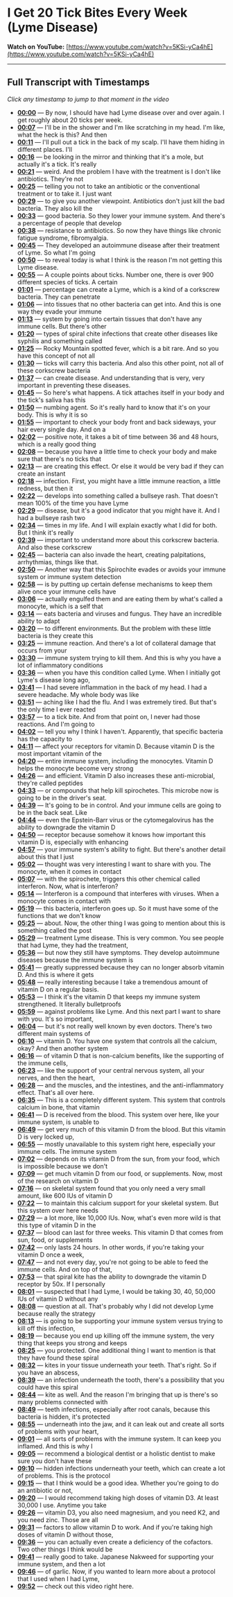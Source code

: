 # I Get 20 Tick Bites Every Week (Lyme Disease)

**Watch on YouTube:** [https://www.youtube.com/watch?v=5KSi-yCa4hE](https://www.youtube.com/watch?v=5KSi-yCa4hE)

---

## Full Transcript with Timestamps

*Click any timestamp to jump to that moment in the video*

- **[00:00](https://www.youtube.com/watch?v=5KSi-yCa4hE&t=0s)** — By now, I should have had Lyme disease over and over again. I get roughly about 20 ticks per week.
- **[00:07](https://www.youtube.com/watch?v=5KSi-yCa4hE&t=7s)** — I'll be in the shower and I'm like scratching in my head. I'm like, what the heck is this? And then
- **[00:11](https://www.youtube.com/watch?v=5KSi-yCa4hE&t=11s)** — I'll pull out a tick in the back of my scalp. I'll have them hiding in different places. I'll
- **[00:16](https://www.youtube.com/watch?v=5KSi-yCa4hE&t=16s)** — be looking in the mirror and thinking that it's a mole, but actually it's a tick. It's really
- **[00:21](https://www.youtube.com/watch?v=5KSi-yCa4hE&t=21s)** — weird. And the problem I have with the treatment is I don't like antibiotics. They're not
- **[00:25](https://www.youtube.com/watch?v=5KSi-yCa4hE&t=25s)** — telling you not to take an antibiotic or the conventional treatment or to take it. I just want
- **[00:29](https://www.youtube.com/watch?v=5KSi-yCa4hE&t=29s)** — to give you another viewpoint. Antibiotics don't just kill the bad bacteria. They also kill the
- **[00:33](https://www.youtube.com/watch?v=5KSi-yCa4hE&t=33s)** — good bacteria. So they lower your immune system. And there's a percentage of people that develop
- **[00:38](https://www.youtube.com/watch?v=5KSi-yCa4hE&t=38s)** — resistance to antibiotics. So now they have things like chronic fatigue syndrome, fibromyalgia.
- **[00:45](https://www.youtube.com/watch?v=5KSi-yCa4hE&t=45s)** — They developed an autoimmune disease after their treatment of Lyme. So what I'm going
- **[00:50](https://www.youtube.com/watch?v=5KSi-yCa4hE&t=50s)** — to reveal today is what I think is the reason I'm not getting this Lyme disease.
- **[00:55](https://www.youtube.com/watch?v=5KSi-yCa4hE&t=55s)** — A couple points about ticks. Number one, there is over 900 different species of ticks. A certain
- **[01:01](https://www.youtube.com/watch?v=5KSi-yCa4hE&t=61s)** — percentage can create a Lyme, which is a kind of a corkscrew bacteria. They can penetrate
- **[01:06](https://www.youtube.com/watch?v=5KSi-yCa4hE&t=66s)** — into tissues that no other bacteria can get into. And this is one way they evade your immune
- **[01:13](https://www.youtube.com/watch?v=5KSi-yCa4hE&t=73s)** — system by going into certain tissues that don't have any immune cells. But there's other
- **[01:20](https://www.youtube.com/watch?v=5KSi-yCa4hE&t=80s)** — types of spiral chite infections that create other diseases like syphilis and something called
- **[01:25](https://www.youtube.com/watch?v=5KSi-yCa4hE&t=85s)** — Rocky Mountain spotted fever, which is a bit rare. And so you have this concept of not all
- **[01:30](https://www.youtube.com/watch?v=5KSi-yCa4hE&t=90s)** — ticks will carry this bacteria. And also this other point, not all of these corkscrew bacteria
- **[01:37](https://www.youtube.com/watch?v=5KSi-yCa4hE&t=97s)** — can create disease. And understanding that is very, very important in preventing these diseases.
- **[01:45](https://www.youtube.com/watch?v=5KSi-yCa4hE&t=105s)** — So here's what happens. A tick attaches itself in your body and the tick's saliva has this
- **[01:50](https://www.youtube.com/watch?v=5KSi-yCa4hE&t=110s)** — numbing agent. So it's really hard to know that it's on your body. This is why it is so
- **[01:55](https://www.youtube.com/watch?v=5KSi-yCa4hE&t=115s)** — important to check your body front and back sideways, your hair every single day. And on a
- **[02:02](https://www.youtube.com/watch?v=5KSi-yCa4hE&t=122s)** — positive note, it takes a bit of time between 36 and 48 hours, which is a really good thing
- **[02:08](https://www.youtube.com/watch?v=5KSi-yCa4hE&t=128s)** — because you have a little time to check your body and make sure that there's no ticks that
- **[02:13](https://www.youtube.com/watch?v=5KSi-yCa4hE&t=133s)** — are creating this effect. Or else it would be very bad if they can create an instant
- **[02:18](https://www.youtube.com/watch?v=5KSi-yCa4hE&t=138s)** — infection. First, you might have a little immune reaction, a little redness, but then it
- **[02:22](https://www.youtube.com/watch?v=5KSi-yCa4hE&t=142s)** — develops into something called a bullseye rash. That doesn't mean 100% of the time you have Lyme
- **[02:29](https://www.youtube.com/watch?v=5KSi-yCa4hE&t=149s)** — disease, but it's a good indicator that you might have it. And I had a bullseye rash two
- **[02:34](https://www.youtube.com/watch?v=5KSi-yCa4hE&t=154s)** — times in my life. And I will explain exactly what I did for both. But I think it's really
- **[02:39](https://www.youtube.com/watch?v=5KSi-yCa4hE&t=159s)** — important to understand more about this corkscrew bacteria. And also these corkscrew
- **[02:45](https://www.youtube.com/watch?v=5KSi-yCa4hE&t=165s)** — bacteria can also invade the heart, creating palpitations, arrhythmias, things like that.
- **[02:50](https://www.youtube.com/watch?v=5KSi-yCa4hE&t=170s)** — Another way that this Spirochite evades or avoids your immune system or immune system detection
- **[02:58](https://www.youtube.com/watch?v=5KSi-yCa4hE&t=178s)** — is by putting up certain defense mechanisms to keep them alive once your immune cells have
- **[03:06](https://www.youtube.com/watch?v=5KSi-yCa4hE&t=186s)** — actually engulfed them and are eating them by what's called a monocyte, which is a self that
- **[03:14](https://www.youtube.com/watch?v=5KSi-yCa4hE&t=194s)** — eats bacteria and viruses and fungus. They have an incredible ability to adapt
- **[03:20](https://www.youtube.com/watch?v=5KSi-yCa4hE&t=200s)** — to different environments. But the problem with these little bacteria is they create this
- **[03:25](https://www.youtube.com/watch?v=5KSi-yCa4hE&t=205s)** — immune reaction. And there's a lot of collateral damage that occurs from your
- **[03:30](https://www.youtube.com/watch?v=5KSi-yCa4hE&t=210s)** — immune system trying to kill them. And this is why you have a lot of inflammatory conditions
- **[03:36](https://www.youtube.com/watch?v=5KSi-yCa4hE&t=216s)** — when you have this condition called Lyme. When I initially got Lyme's disease long ago,
- **[03:41](https://www.youtube.com/watch?v=5KSi-yCa4hE&t=221s)** — I had severe inflammation in the back of my head. I had a severe headache. My whole body was like
- **[03:51](https://www.youtube.com/watch?v=5KSi-yCa4hE&t=231s)** — aching like I had the flu. And I was extremely tired. But that's the only time I ever reacted
- **[03:57](https://www.youtube.com/watch?v=5KSi-yCa4hE&t=237s)** — to a tick bite. And from that point on, I never had those reactions. And I'm going to
- **[04:02](https://www.youtube.com/watch?v=5KSi-yCa4hE&t=242s)** — tell you why I think I haven't. Apparently, that specific bacteria has the capacity to
- **[04:11](https://www.youtube.com/watch?v=5KSi-yCa4hE&t=251s)** — affect your receptors for vitamin D. Because vitamin D is the most important vitamin of the
- **[04:20](https://www.youtube.com/watch?v=5KSi-yCa4hE&t=260s)** — entire immune system, including the monocytes. Vitamin D helps the monocyte become very strong
- **[04:26](https://www.youtube.com/watch?v=5KSi-yCa4hE&t=266s)** — and efficient. Vitamin D also increases these anti-microbial, they're called peptides
- **[04:33](https://www.youtube.com/watch?v=5KSi-yCa4hE&t=273s)** — or compounds that help kill spirochetes. This microbe now is going to be in the driver's seat.
- **[04:39](https://www.youtube.com/watch?v=5KSi-yCa4hE&t=279s)** — It's going to be in control. And your immune cells are going to be in the back seat. Like
- **[04:44](https://www.youtube.com/watch?v=5KSi-yCa4hE&t=284s)** — even the Epstein-Barr virus or the cytomegalovirus has the ability to downgrade the vitamin D
- **[04:50](https://www.youtube.com/watch?v=5KSi-yCa4hE&t=290s)** — receptor because somehow it knows how important this vitamin D is, especially with enhancing
- **[04:57](https://www.youtube.com/watch?v=5KSi-yCa4hE&t=297s)** — your immune system's ability to fight. But there's another detail about this that I just
- **[05:02](https://www.youtube.com/watch?v=5KSi-yCa4hE&t=302s)** — thought was very interesting I want to share with you. The monocyte, when it comes in contact
- **[05:07](https://www.youtube.com/watch?v=5KSi-yCa4hE&t=307s)** — with the spirochete, triggers this other chemical called interferon. Now, what is interferon?
- **[05:14](https://www.youtube.com/watch?v=5KSi-yCa4hE&t=314s)** — Interferon is a compound that interferes with viruses. When a monocyte comes in contact with
- **[05:19](https://www.youtube.com/watch?v=5KSi-yCa4hE&t=319s)** — this bacteria, interferon goes up. So it must have some of the functions that we don't know
- **[05:25](https://www.youtube.com/watch?v=5KSi-yCa4hE&t=325s)** — about. Now, the other thing I was going to mention about this is something called the post
- **[05:29](https://www.youtube.com/watch?v=5KSi-yCa4hE&t=329s)** — treatment Lyme disease. This is very common. You see people that had Lyme, they had the treatment,
- **[05:36](https://www.youtube.com/watch?v=5KSi-yCa4hE&t=336s)** — but now they still have symptoms. They develop autoimmune diseases because the immune system is
- **[05:41](https://www.youtube.com/watch?v=5KSi-yCa4hE&t=341s)** — greatly suppressed because they can no longer absorb vitamin D. And this is where it gets
- **[05:48](https://www.youtube.com/watch?v=5KSi-yCa4hE&t=348s)** — really interesting because I take a tremendous amount of vitamin D on a regular basis.
- **[05:53](https://www.youtube.com/watch?v=5KSi-yCa4hE&t=353s)** — I think it's the vitamin D that keeps my immune system strengthened. It literally bulletproofs
- **[05:59](https://www.youtube.com/watch?v=5KSi-yCa4hE&t=359s)** — against problems like Lyme. And this next part I want to share with you. It's so important,
- **[06:04](https://www.youtube.com/watch?v=5KSi-yCa4hE&t=364s)** — but it's not really well known by even doctors. There's two different main systems of
- **[06:10](https://www.youtube.com/watch?v=5KSi-yCa4hE&t=370s)** — vitamin D. You have one system that controls all the calcium, okay? And then another system
- **[06:16](https://www.youtube.com/watch?v=5KSi-yCa4hE&t=376s)** — of vitamin D that is non-calcium benefits, like the supporting of the immune cells,
- **[06:23](https://www.youtube.com/watch?v=5KSi-yCa4hE&t=383s)** — like the support of your central nervous system, all your nerves, and then the heart,
- **[06:28](https://www.youtube.com/watch?v=5KSi-yCa4hE&t=388s)** — and the muscles, and the intestines, and the anti-inflammatory effect. That's all over here.
- **[06:35](https://www.youtube.com/watch?v=5KSi-yCa4hE&t=395s)** — This is a completely different system. This system that controls calcium in bone, that vitamin
- **[06:41](https://www.youtube.com/watch?v=5KSi-yCa4hE&t=401s)** — D is received from the blood. This system over here, like your immune system, is unable to
- **[06:49](https://www.youtube.com/watch?v=5KSi-yCa4hE&t=409s)** — get very much of this vitamin D from the blood. But this vitamin D is very locked up,
- **[06:55](https://www.youtube.com/watch?v=5KSi-yCa4hE&t=415s)** — mostly unavailable to this system right here, especially your immune cells. The immune system
- **[07:02](https://www.youtube.com/watch?v=5KSi-yCa4hE&t=422s)** — depends on its vitamin D from the sun, from your food, which is impossible because we don't
- **[07:09](https://www.youtube.com/watch?v=5KSi-yCa4hE&t=429s)** — get much vitamin D from our food, or supplements. Now, most of the research on vitamin D
- **[07:16](https://www.youtube.com/watch?v=5KSi-yCa4hE&t=436s)** — on skeletal system found that you only need a very small amount, like 600 IUs of vitamin D
- **[07:22](https://www.youtube.com/watch?v=5KSi-yCa4hE&t=442s)** — to maintain this calcium support for your skeletal system. But this system over here needs
- **[07:29](https://www.youtube.com/watch?v=5KSi-yCa4hE&t=449s)** — a lot more, like 10,000 IUs. Now, what's even more wild is that this type of vitamin D in the
- **[07:37](https://www.youtube.com/watch?v=5KSi-yCa4hE&t=457s)** — blood can last for three weeks. This vitamin D that comes from sun, food, or supplements
- **[07:42](https://www.youtube.com/watch?v=5KSi-yCa4hE&t=462s)** — only lasts 24 hours. In other words, if you're taking your vitamin D once a week,
- **[07:47](https://www.youtube.com/watch?v=5KSi-yCa4hE&t=467s)** — and not every day, you're not going to be able to feed the immune cells. And on top of that,
- **[07:53](https://www.youtube.com/watch?v=5KSi-yCa4hE&t=473s)** — that spiral kite has the ability to downgrade the vitamin D receptor by 50x. If I personally
- **[08:01](https://www.youtube.com/watch?v=5KSi-yCa4hE&t=481s)** — suspected that I had Lyme, I would be taking 30, 40, 50,000 IUs of vitamin D without any
- **[08:08](https://www.youtube.com/watch?v=5KSi-yCa4hE&t=488s)** — question at all. That's probably why I did not develop Lyme because really the strategy
- **[08:13](https://www.youtube.com/watch?v=5KSi-yCa4hE&t=493s)** — is going to be supporting your immune system versus trying to kill off this infection,
- **[08:19](https://www.youtube.com/watch?v=5KSi-yCa4hE&t=499s)** — because you end up killing off the immune system, the very thing that keeps you strong and keeps
- **[08:25](https://www.youtube.com/watch?v=5KSi-yCa4hE&t=505s)** — you protected. One additional thing I want to mention is that they have found these spiral
- **[08:32](https://www.youtube.com/watch?v=5KSi-yCa4hE&t=512s)** — kites in your tissue underneath your teeth. That's right. So if you have an abscess,
- **[08:39](https://www.youtube.com/watch?v=5KSi-yCa4hE&t=519s)** — an infection underneath the tooth, there's a possibility that you could have this spiral
- **[08:44](https://www.youtube.com/watch?v=5KSi-yCa4hE&t=524s)** — kite as well. And the reason I'm bringing that up is there's so many problems connected with
- **[08:49](https://www.youtube.com/watch?v=5KSi-yCa4hE&t=529s)** — teeth infections, especially after root canals, because this bacteria is hidden, it's protected
- **[08:55](https://www.youtube.com/watch?v=5KSi-yCa4hE&t=535s)** — underneath into the jaw, and it can leak out and create all sorts of problems with your heart,
- **[09:01](https://www.youtube.com/watch?v=5KSi-yCa4hE&t=541s)** — all sorts of problems with the immune system. It can keep you inflamed. And this is why I
- **[09:05](https://www.youtube.com/watch?v=5KSi-yCa4hE&t=545s)** — recommend a biological dentist or a holistic dentist to make sure you don't have these
- **[09:10](https://www.youtube.com/watch?v=5KSi-yCa4hE&t=550s)** — hidden infections underneath your teeth, which can create a lot of problems. This is the protocol
- **[09:15](https://www.youtube.com/watch?v=5KSi-yCa4hE&t=555s)** — that I think would be a good idea. Whether you're going to do an antibiotic or not,
- **[09:20](https://www.youtube.com/watch?v=5KSi-yCa4hE&t=560s)** — I would recommend taking high doses of vitamin D3. At least 30,000 I use. Anytime you take
- **[09:26](https://www.youtube.com/watch?v=5KSi-yCa4hE&t=566s)** — vitamin D3, you also need magnesium, and you need K2, and you need zinc. Those are all
- **[09:31](https://www.youtube.com/watch?v=5KSi-yCa4hE&t=571s)** — factors to allow vitamin D to work. And if you're taking high doses of vitamin D without those,
- **[09:36](https://www.youtube.com/watch?v=5KSi-yCa4hE&t=576s)** — you can actually even create a deficiency of the cofactors. Two other things I think would be
- **[09:41](https://www.youtube.com/watch?v=5KSi-yCa4hE&t=581s)** — really good to take. Japanese Nakweed for supporting your immune system, and then a lot
- **[09:46](https://www.youtube.com/watch?v=5KSi-yCa4hE&t=586s)** — of garlic. Now, if you wanted to learn more about a protocol that I used when I had Lyme,
- **[09:52](https://www.youtube.com/watch?v=5KSi-yCa4hE&t=592s)** — check out this video right here.
